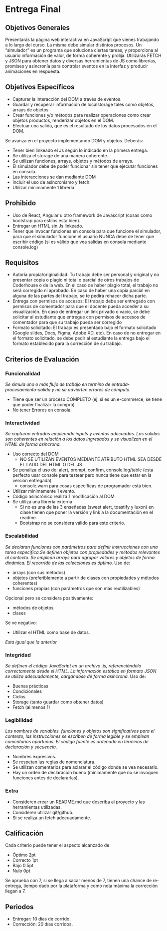 # Entrega Final

## Objetivos Generales
Presentarás la página web interactiva en JavaScript que vienes trabajando a lo largo del curso. La misma debe simular distintos procesos. Un “simulador” es un programa que soluciona ciertas tareas, y proporciona al usuario información de valor, de forma coherente y prolija. Utilizarás FETCH y JSON para obtener datos y diversas herramientas de JS como librerías, promises y asincronía para controlar eventos en la interfaz y producir animaciones en respuesta.

## Objetivos Específicos
- Capturar la interacción del DOM a través de eventos.
- Guardar y recuperar información de localstorage tales como objetos, arrays de objetos
- Crear funciones y/o métodos para realizar operaciones como crear objetos productos, renderizar objetos en el DOM.
- Efectuar una salida, que es el resultado de los datos procesados en el DOM.

Se avanza en el proyecto implementando DOM y objetos. Deberás:
- Tener bien linkeado el Js según lo indicado en la primera entrega.
- Se utiliza el storage de una manera coherente.
- Se utilizan funciones, arrays, objetos y métodos de arrays.
- El simulador debe de poder funcionar sin tener que ejecutar funciones en consola.
- Las interacciones se dan mediante DOM
- Incluir el uso de asincronismo y fetch.
- Utilizar minimamente 1 librería

## Prohibido
* Uso de React, Angular u otro framework de Javascript (cosas como bootstrap para estilos esta bien).
* Entregar un HTML sin Js linkeado.
* Tener que invocar funciones en consola para que funcione el simulador, para que el simulador funcione el usuario NUNCA debe de tener que escribir código (si es válido que vea salidas en consola mediante console.log)

## Requisitos
* Autoría propia/originalidad: Tu trabajo debe ser personal y original y no presentar copia o plagio ni total o parcial de otros trabajos de Coderhouse o de la web. En el caso de haber plagio total, el trabajo no será corregido ni aprobado. En caso de haber una copia parcial en alguna de las partes del trabajo, se te pedirá rehacer dicha parte.
* Entrega con permisos de accesos: El trabajo debe ser entregado con permisos de comentador para que el docente pueda acceder a su visualización. En caso de entregar un link privado o vacío, se debe solicitar al estudiante que entregue con permisos de accesos de comentador para que su trabajo pueda ser corregido        
* Formato solicitado: El trabajo es presentado bajo el formato solicitado (Google slides, Docs, Figma, Adobe XD, etc). En caso de no entregar en el formato solicitado, se debe pedir al estudiante la entrega bajo el formato establecido para la corrección de su trabajo.      

## Criterios de Evaluación

### Funcionalidad
_Se simula uno o más flujo de trabajo en termino de entrada-procesamiento-salida y no se advierten errores de cómputo._
* Tiene que ser un proceso COMPLETO (ej: si es un e-commerce, se tiene que poder finalizar la compra)
* No tener Errores en consola.

### Interactividad
_Se capturan entradas empleando inputs y eventos adecuados. Las salidas son coherentes en relación a los datos ingresados y se visualizan en el HTML de forma asíncrona._
* Uso correcto del DOM
  * NO SE UTILIZAN EVENTOS MEDIANTE ATRIBUTO HTML SEA DESDE EL LADO DEL HTML O DEL JS
* Se penaliza el uso de: alert, prompt, confirm, console.log/table (esta perfecto usar console para testear pero nunca tiene que estar en la versión entregada)
  * console.warn para cosas específicas de programador está bien.
* Utilizar minimamente 1 evento.
* Código asincrónico realiza 1 modificación al DOM
* Se utiliza una librería externa
  * Si no es una de las 3 enseñadas (sweet alert, toastify y luxon) en clase tienen que poner la versión y link a la documentación en el readme.
  * Bootstrap no se considera válido para este criterio.

### Escalabilidad
_Se declaran funciones con parámetros para definir instrucciones con una tarea específica.Se definen objetos con propiedades y métodos relevantes al contexto. Se emplean arrays para agrupar valores y objetos de forma dinámica. El recorrido de las colecciones es óptimo._
Uso de:
* arrays (con sus métodos)
* objetos (preferiblemente a partir de clases con propiedades y métodos coherentes)
* funciones propias (con parámetros que son más reutilizables)

Opcional pero se considera positivamente:
* métodos de objetos
* clases

Se ve negativo:
* Utilizar el HTML como base de datos.

_Esta igual que la anterior_

### Integridad
_Se definen el código JavaScript en un archivo .js, referenciándolo correctamente desde el HTML. La información estática en formato JSON se utiliza adecuadamente, cargandose de forma asíncrona._
Uso de:
* Buenas prácticas
* Condicionales
* Ciclos
* Storage (tanto guardar como obtener datos)
* Fetch (al menos 1)


### Legibilidad
_Los nombres de variables. funciones y objetos son significativos para el contexto, las instrucciones se escriben de forma legible y se emplean comentarios oportunos. El código fuente es ordenado en términos de declaración y secuencia._
* Nombres expresivos.
* Se respetan las reglas de nomenclatura.
* Se utilizan comentarios para aclarar el código donde se vea necesario.
* Hay un orden de declaración bueno (mínimamente que no se invoquen funciones antes de declararlas).

### Extra

* Consideren crear un README.md que describa al proyecto y las herramientas utilizadas.
* Consideren utilizar git/github.
* Si se realiza un fetch adecuadamente.

## Calificación

Cada criterio puede tener el aspecto alcanzado de:
* Óptimo 2pt
* Correcto 1pt
* Bajo 0.5pt
* Nulo 0pt

Se aprueba con 7, si se llega a sacar menos de 7, tienen una chance de re-entrega, tiempo dado por la plataforma y como nota máxima la corrección llegan a 7.

## Periodos
* Entregar: 10 días de corrido.
* Corrección: 20 días corridos.